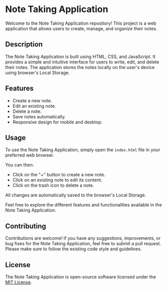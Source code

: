 # Note Taking Application

Welcome to the Note Taking Application repository! This project is a web application that allows users to create, manage, and organize their notes.

## Description

The Note Taking Application is built using HTML, CSS, and JavaScript. It provides a simple and intuitive interface for users to write, edit, and delete their notes. The application stores the notes locally on the user's device using browser's Local Storage.

## Features

- Create a new note.
- Edit an existing note.
- Delete a note.
- Save notes automatically.
- Responsive design for mobile and desktop.

## Usage

To use the Note Taking Application, simply open the `index.html` file in your preferred web browser.

You can then:

- Click on the "+" button to create a new note.
- Click on an existing note to edit its content.
- Click on the trash icon to delete a note.

All changes are automatically saved to the browser's Local Storage.

Feel free to explore the different features and functionalities available in the Note Taking Application.

## Contributing

Contributions are welcome! If you have any suggestions, improvements, or bug fixes for the Note Taking Application, feel free to submit a pull request. Please make sure to follow the existing code style and guidelines.

## License

The Note Taking Application is open-source software licensed under the [MIT License](LICENSE.txt).


